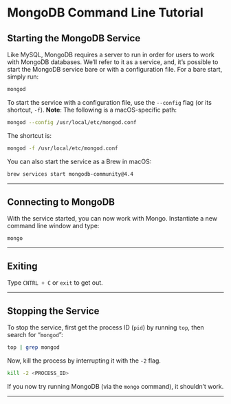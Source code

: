 # MongoDB Command Line Tutorial

## Starting the MongoDB Service
Like MySQL, MongoDB requires a server to run in order for users to work with MongoDB databases. We’ll refer to it as a service, and, it’s possible to start the MongoDB service bare or with a configuration file. For a bare start, simply run:

```bash
mongod
```

To start the service with a configuration file, use the `--config` flag (or its shortcut, `-f`). **Note**: The following is a macOS-specific path:

```bash
mongod --config /usr/local/etc/mongod.conf
```

The shortcut is:

```bash
mongod -f /usr/local/etc/mongod.conf
```

You can also start the service as a Brew in macOS:

```bash
brew services start mongodb-community@4.4
```

---

## Connecting to MongoDB
With the service started, you can now work with Mongo. Instantiate a new command line window and type:

```
mongo
```

---

## Exiting
Type `CNTRL + C` or `exit` to get out.

---

## Stopping the Service
To stop the service, first get the process ID (`pid`) by running `top`, then search for “`mongod`”:

```bash
top | grep mongod
```

Now, kill the process by interrupting it with the `-2` flag.

```bash
kill -2 <PROCESS_ID>
```

If you now try running MongoDB (via the `mongo` command), it shouldn’t work.

---
